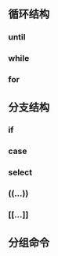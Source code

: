 ## 循环结构

### until

### while

### for





## 分支结构

### if

### case

### select

### ((...))

### [[...]]



## 分组命令



